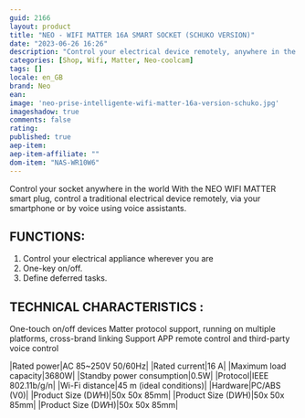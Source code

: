 ```yaml
---
guid: 2166
layout: product 
title: "NEO - WIFI MATTER 16A SMART SOCKET (SCHUKO VERSION)"
date: "2023-06-26 16:26"
description: "Control your electrical device remotely, anywhere in the world from your Smartphone with the WIFI MATTER 16A NEO smart socket."
categories: [Shop, Wifi, Matter, Neo-coolcam]
tags: []
locale: en_GB
brand: Neo
ean: 
image: 'neo-prise-intelligente-wifi-matter-16a-version-schuko.jpg'
imageshadow: true
comments: false
rating:  
published: true
aep-item: 
aep-item-affiliate: ""
dom-item: "NAS-WR10W6"
---
```


Control your socket anywhere in the world
With the NEO WIFI MATTER smart plug, control a traditional electrical device remotely, via your smartphone or by voice using voice assistants.

## FUNCTIONS:

1. Control your electrical appliance wherever you are
2. One-key on/off.
3. Define deferred tasks.

## TECHNICAL CHARACTERISTICS :

One-touch on/off devices
Matter protocol support, running on multiple platforms, cross-brand linking
Support APP remote control and third-party voice control

|Rated power|AC 85~250V 50/60Hz|
|Rated current|16 A|
|Maximum load capacity|3680W|
|Standby power consumption|0.5W|
|Protocol|IEEE 802.11b/g/n|
|Wi-Fi distance|45 m (ideal conditions)|
|Hardware|PC/ABS (V0)|
|Product Size (D*W*H)|50x 50x 85mm|
|Product Size (D*W*H)|50x 50x 85mm|
|Product Size (D*W*H)|50x 50x 85mm|
